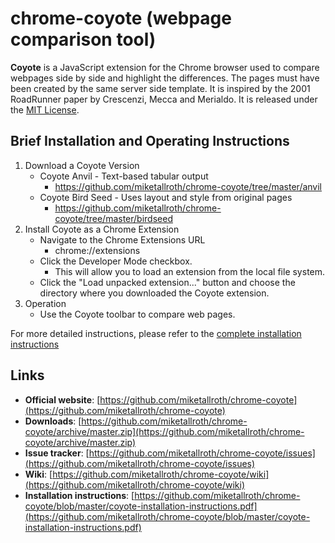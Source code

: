 # chrome-coyote (webpage comparison tool)

**Coyote** is a JavaScript extension for the Chrome browser used to compare webpages side by side and highlight the differences. The pages must have been created by the same server side template. It is inspired by the 2001 RoadRunner paper by Crescenzi, Mecca and Merialdo. It is released under the [MIT License](LICENSE.txt).

## Brief Installation and Operating Instructions
1. Download a Coyote Version
    * Coyote Anvil - Text-based tabular output
        * https://github.com/miketallroth/chrome-coyote/tree/master/anvil
    * Coyote Bird Seed - Uses layout and style from original pages
        * https://github.com/miketallroth/chrome-coyote/tree/master/birdseed
2. Install Coyote as a Chrome Extension
    * Navigate to the Chrome Extensions URL
        * chrome://extensions
    * Click the Developer Mode checkbox.
        * This will allow you to load an extension from the local file system.
    * Click the "Load unpacked extension..." button and choose the directory where you downloaded the Coyote extension.
3. Operation
    * Use the Coyote toolbar to compare web pages.

For more detailed instructions, please refer to the [complete installation instructions](https://github.com/miketallroth/chrome-coyote/blob/master/coyote-installation-instructions.pdf)

## Links

  * **Official website**: [https://github.com/miketallroth/chrome-coyote](https://github.com/miketallroth/chrome-coyote)
  * **Downloads**: [https://github.com/miketallroth/chrome-coyote/archive/master.zip](https://github.com/miketallroth/chrome-coyote/archive/master.zip)
  * **Issue tracker**: [https://github.com/miketallroth/chrome-coyote/issues](https://github.com/miketallroth/chrome-coyote/issues)
  * **Wiki**: [https://github.com/miketallroth/chrome-coyote/wiki](https://github.com/miketallroth/chrome-coyote/wiki)
  * **Installation instructions**: [https://github.com/miketallroth/chrome-coyote/blob/master/coyote-installation-instructions.pdf](https://github.com/miketallroth/chrome-coyote/blob/master/coyote-installation-instructions.pdf)
  
